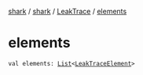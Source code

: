 [shark](../../index.md) / [shark](../index.md) / [LeakTrace](index.md) / [elements](./elements.md)

# elements

`val elements: `[`List`](https://kotlinlang.org/api/latest/jvm/stdlib/kotlin.collections/-list/index.html)`<`[`LeakTraceElement`](../-leak-trace-element/index.md)`>`